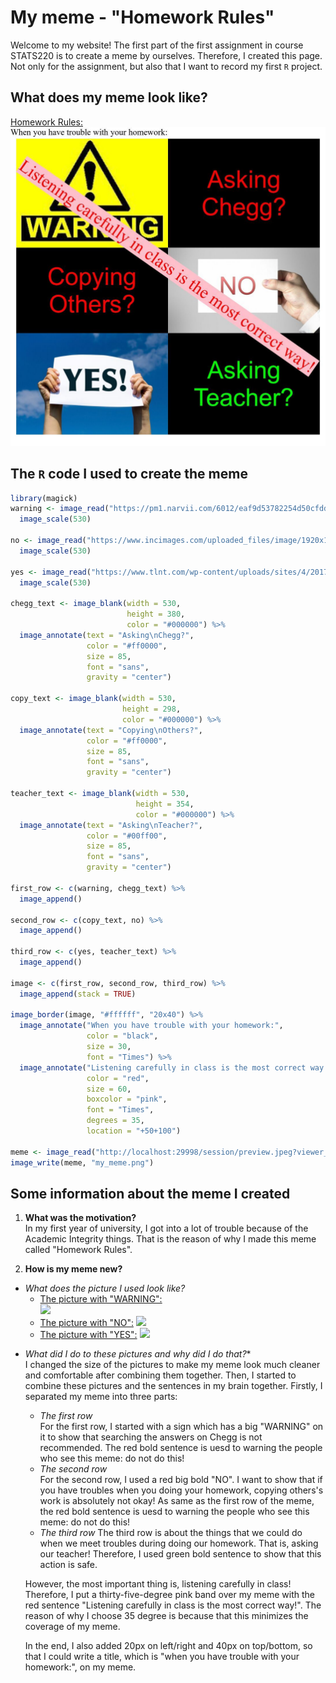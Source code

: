 # My meme - "Homework Rules"
Welcome to my website! The first part of the first assignment in course STATS220 is to create a meme by ourselves. Therefore, I created this page. Not only for the assignment, but also that I want to record my first `R` project.

## What does my meme look like?
[Homework Rules:](https://github.com/Yiming-Jin/stats220/blob/main/my_meme.png?raw=true)
![homeworkrules](https://github.com/Yiming-Jin/stats220/blob/main/my_meme.png?raw=true)

## The `R` code I used to create the meme
```r
library(magick)
warning <- image_read("https://pm1.narvii.com/6012/eaf9d53782254d50cfdd2be2342e61ea3b153bc2_hq.jpg") %>%
  image_scale(530)

no <- image_read("https://www.incimages.com/uploaded_files/image/1920x1080/getty_525041723_970647970450098_70024.jpg") %>%
  image_scale(530)

yes <- image_read("https://www.tlnt.com/wp-content/uploads/sites/4/2017/01/Yes-sign.jpg") %>%
  image_scale(530)

chegg_text <- image_blank(width = 530, 
                          height = 380, 
                          color = "#000000") %>%
  image_annotate(text = "Asking\nChegg?",
                 color = "#ff0000",
                 size = 85,
                 font = "sans",
                 gravity = "center")

copy_text <- image_blank(width = 530, 
                         height = 298, 
                         color = "#000000") %>%
  image_annotate(text = "Copying\nOthers?",
                 color = "#ff0000",
                 size = 85,
                 font = "sans",
                 gravity = "center")

teacher_text <- image_blank(width = 530, 
                            height = 354, 
                            color = "#000000") %>%
  image_annotate(text = "Asking\nTeacher?",
                 color = "#00ff00",
                 size = 85,
                 font = "sans",
                 gravity = "center")

first_row <- c(warning, chegg_text) %>%
  image_append()

second_row <- c(copy_text, no) %>%
  image_append()

third_row <- c(yes, teacher_text) %>%
  image_append()

image <- c(first_row, second_row, third_row) %>%
  image_append(stack = TRUE)

image_border(image, "#ffffff", "20x40") %>%
  image_annotate("When you have trouble with your homework:",
                 color = "black",
                 size = 30,
                 font = "Times") %>%
  image_annotate("Listening carefully in class is the most correct way!",
                 color = "red",
                 size = 60,
                 boxcolor = "pink",
                 font = "Times",
                 degrees = 35,
                 location = "+50+100") 

meme <- image_read("http://localhost:29998/session/preview.jpeg?viewer_pane=1&capabilities=1&host=http%3A%2F%2F127.0.0.1%3A15138")
image_write(meme, "my_meme.png")
```
## Some information about the meme I created  
1. **What was the motivation?**  
In my first year of university, I got into a lot of trouble because of the Academic Integrity things. That is the reason of why I made this meme called "Homework Rules".  

2. **How is my meme new?**
* *What does the picture I used look like?*  
  * [The picture with "WARNING":](https://pm1.narvii.com/6012/eaf9d53782254d50cfdd2be2342e61ea3b153bc2_hq.jpg)  
  ![](https://pm1.narvii.com/6012/eaf9d53782254d50cfdd2be2342e61ea3b153bc2_hq.jpg)  
  * [The picture with "NO":](https://www.incimages.com/uploaded_files/image/1920x1080/getty_525041723_970647970450098_70024.jpg)
  ![](https://www.incimages.com/uploaded_files/image/1920x1080/getty_525041723_970647970450098_70024.jpg)
  * [The picture with "YES":](https://www.tlnt.com/wp-content/uploads/sites/4/2017/01/Yes-sign.jpg)
  ![](https://www.tlnt.com/wp-content/uploads/sites/4/2017/01/Yes-sign.jpg)
  
<!--- 图片本来是什么样子的（网站链接和直接的图片) --->
* *What did I do to these pictures and why did I do that?**  
I changed the size of the pictures to make my meme look much cleaner and comfortable after combining them together. Then, I started to combine these pictures and the sentences in my brain together. Firstly, I separated my meme into three parts:  
  * *The first row*   
  For the first row, I started with a sign which has a big "WARNING" on it to show that searching the answers on Chegg is not recommended. The red bold sentence is   uesd to warning the people who see this meme: do not do this!  
  * *The second row*  
  For the second row, I used a red big bold "NO". I want to show that if you have troubles when you doing your homework, copying others's work is absolutely not       okay! As same as the first row of the meme, the red bold sentence is uesd to warning the people who see this meme: do not do this!  
  * *The third row*
  The third row is about the things that we could do when we meet troubles during doing our homework. That is, asking our teacher! Therefore, I used green bold       sentence to show that this action is safe.  
  
  However, the most important thing is, listening carefully in class! Therefore, I put a thirty-five-degree pink band over my meme with the red sentence "Listening   carefully in class is the most correct way!". The reason of why I choose 35 degree is because that this minimizes the coverage of my meme.  
  
  In the end, I also added 20px on left/right and 40px on top/bottom, so that I could write a title, which is "when you have trouble with your homework:", on my       meme. 

